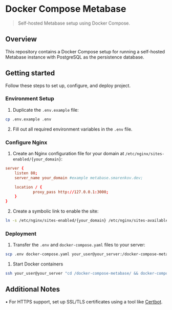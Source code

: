 # Docker Compose Metabase

> Self-hosted Metabase setup using Docker Compose.

## Overview

This repository contains a Docker Compose setup for running a self-hosted Metabase instance with PostgreSQL as the persistence database.

## Getting started

Follow these steps to set up, configure, and deploy project.

### Environment Setup

1. Duplicate the `.env.example` file:
```bash
cp .env.example .env
```

2. Fill out all required environment variables in the `.env` file.

### Configure Nginx

1. Create an Nginx configuration file for your domain at `/etc/nginx/sites-enabled/{your_domain}`:
```conf
server {
    listen 80;
    server_name your_domain #example metabase.smarenkov.dev;

    location / {
            proxy_pass http://127.0.0.1:3000;
    }
}
```

2. Create a symbolic link to enable the site:
```bash
ln -s /etc/nginx/sites-enabled/{your_domain} /etc/nginx/sites-available/{your_domain}
```

### Deployment

1. Transfer the `.env` and `docker-compose.yaml` files to your server:
```bash
scp .env docker-compose.yaml your_user@your_server:/docker-compose-metabase/
```
1. Start Docker containers
```bash
ssh your_user@your_server "cd /docker-compose-metabase/ && docker-compose up --build -d"
```

## Additional Notes
• For HTTPS support, set up SSL/TLS certificates using a tool like [Certbot](https://certbot.eff.org/).
